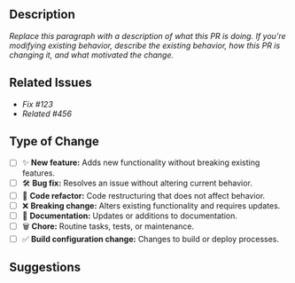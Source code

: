 <!-- 

Thank you for contributing.

Provide a description of your changes below and a general summary in the title.

-->

## Description

*Replace this paragraph with a description of what this PR is doing. If you're modifying existing behavior, describe the existing behavior, how this PR is changing it, and what motivated the change.*

## Related Issues

<!--

Replace this paragraph with a list of issues related to this PR from the [issue database](https://github.com/singerdmx/flutter-quill/issues). Indicate, which of these issues are resolved or fixed by this PR.

-->

<!-- *e.g.* -->
- *Fix #123*
- *Related #456*

## Type of Change

<!--- Put an x in all the boxes that apply: -->

- [ ] ✨ **New feature:** Adds new functionality without breaking existing features.
- [ ] 🛠️ **Bug fix:** Resolves an issue without altering current behavior.
- [ ] 🧹 **Code refactor:** Code restructuring that does not affect behavior.
- [ ] ❌ **Breaking change:** Alters existing functionality and requires updates.
- [ ] 📝 **Documentation:** Updates or additions to documentation.
- [ ] 🗑️ **Chore:** Routine tasks, tests, or maintenance.
- [ ] ✅ **Build configuration change:** Changes to build or deploy processes.

## Suggestions

<!-- Optional -->